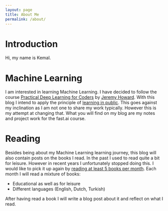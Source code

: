 ```yaml
---
layout: page
title: About Me
permalink: /about/
---
```


# Introduction

Hi, my name is Kemal.

# Machine Learning

I am interested in learning Machine Learning. I have decided to follow the course [Practical Deep Learning for Coders](https://course.fast.ai/) by [Jeremy Howard](https://course.fast.ai/#your-teacher). With this blog I intend to apply the principle of [learning in public](https://www.swyx.io/learn-in-public/). This goes against my inclination as I am not one to share my work typically. However this is my attempt at changing that. What you will find on my blog are my notes and project work for the fast.ai course.

# Reading

Besides being about my Machine Learning learning journey, this blog will also contain posts on the books I read. In the past I used to read quite a bit for leisure. However in recent years I unfortunately stopped doing this. I would like to pick it up again by [reading at least 5 books per month](https://www.youtube.com/watch?v=gRBkIdc_VYU). Each month I will read a mixture of books:

- Educational as well as for leisure
- Different languages (English, Dutch, Turkish)

After having read a book I will write a blog post about it and reflect on what I read.
